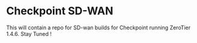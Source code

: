 # Checkpoint SD-WAN
This will contain a repo for SD-wan builds for Checkpoint running ZeroTier 1.4.6.
Stay Tuned !
